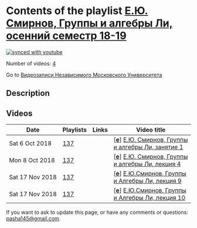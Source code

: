 # Contents of the playlist [Е.Ю. Смирнов, Группы и алгебры Ли, осенний семестр 18-19](https://www.youtube.com/playlist?list=PLp9ABVh6_x4HhexaHrq_oo8m8TsiL720J)

[![synced with youtube](https://img.shields.io/github/last-commit/mathphysschool/mathphysschool.github.io/autoupdate1?label=synced%20with%20youtube)](#)

Number of videos: [4](#videos)

Go to [Видеозаписи Независимого Московского Университета](../README.md)

## Description



## Videos

|Date|Playlists|Links|Video title|
|---|---|---|---|
| Sat&nbsp;6&nbsp;Oct&nbsp;2018 | [137](../playlists/137 "Е.Ю. Смирнов, Группы и алгебры Ли, осенний семестр 18-19") |  | [[**e**](https://studio.youtube.com/video/Cfmh9N0G7hM/edit "Edit")] [Е.Ю. Смирнов, Группы и алгебры Ли, занятие 1](https://www.youtube.com/watch?v=Cfmh9N0G7hM&list=PLp9ABVh6_x4HhexaHrq_oo8m8TsiL720J "Описание") |
| Mon&nbsp;8&nbsp;Oct&nbsp;2018 | [137](../playlists/137 "Е.Ю. Смирнов, Группы и алгебры Ли, осенний семестр 18-19") |  | [[**e**](https://studio.youtube.com/video/VYKC0JF-xnY/edit "Edit")] [Е.Ю. Смирнов, Группы и алгебры Ли, лекция 4](https://www.youtube.com/watch?v=VYKC0JF-xnY&list=PLp9ABVh6_x4HhexaHrq_oo8m8TsiL720J "04.10.2018") |
| Sat&nbsp;17&nbsp;Nov&nbsp;2018 | [137](../playlists/137 "Е.Ю. Смирнов, Группы и алгебры Ли, осенний семестр 18-19") |  | [[**e**](https://studio.youtube.com/video/S04Bl1RSles/edit "Edit")] [Е.Ю.Смирнов, Группы и Алгебры Ли, лекция 9](https://www.youtube.com/watch?v=S04Bl1RSles&list=PLp9ABVh6_x4HhexaHrq_oo8m8TsiL720J "08.11.2018") |
| Sat&nbsp;17&nbsp;Nov&nbsp;2018 | [137](../playlists/137 "Е.Ю. Смирнов, Группы и алгебры Ли, осенний семестр 18-19") |  | [[**e**](https://studio.youtube.com/video/WPYE0bPdqT8/edit "Edit")] [Е.Ю.Смирнов, Группы и Алгебры Ли, лекция 10](https://www.youtube.com/watch?v=WPYE0bPdqT8&list=PLp9ABVh6_x4HhexaHrq_oo8m8TsiL720J "15.11.2018") |


 If you want to ask to update this page, or have any comments or questions: <pasha145@gmail.com>.